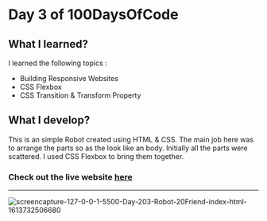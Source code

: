 # Day 3 of 100DaysOfCode

## What I learned?

I learned the following topics :
- Building Responsive Websites
- CSS Flexbox
- CSS Transition & Transform Property

## What I develop?

This is an simple Robot created using HTML & CSS. The main job here was to arrange the parts so as the look like an body. Initially all the parts were scattered. I used CSS Flexbox to bring them together.

### **Check out the live website [here](https://100daysofcode-day3-robot.netlify.app/)**

<hr>

![screencapture-127-0-0-1-5500-Day-203-Robot-20Friend-index-html-1613732506680](https://user-images.githubusercontent.com/59148052/108496544-34d3ec80-72d0-11eb-9ec7-048a8e811083.png)

